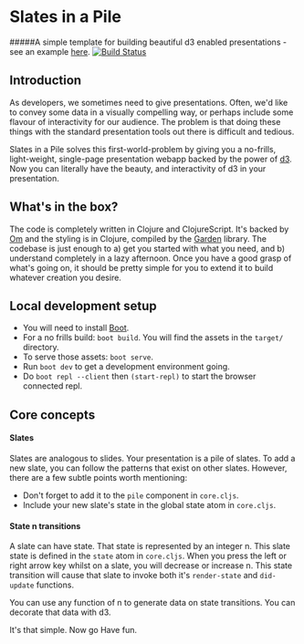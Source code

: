 # Slates in a Pile

#####A simple template for building beautiful d3 enabled presentations - see an example [here](http://production.slates-in-a-pile.divshot.io/).
[![Build Status](https://travis-ci.org/kgxsz/slates-in-a-pile.svg?branch=master)](https://travis-ci.org/kgxsz/slates-in-a-pile)

## Introduction
As developers, we sometimes need to give presentations. Often, we'd like to convey some data in a visually compelling way, or perhaps include some flavour of interactivity for our audience. The problem is that doing these things with the standard presentation tools out there is difficult and tedious.

Slates in a Pile solves this first-world-problem by giving you a no-frills, light-weight, single-page presentation webapp backed by the power of [d3](http://d3js.org/). Now you can literally have the beauty, and interactivity of d3 in your presentation.


## What's in the box?
The code is completely written in Clojure and ClojureScript. It's backed by [Om](https://github.com/omcljs/om) and the styling is in Clojure, compiled by the [Garden](https://github.com/noprompt/garden) library. The codebase is just enough to a) get you started with what you need, and b) understand completely in a lazy afternoon. Once you have a good grasp of what's going on, it should be pretty simple for you to extend it to build whatever creation you desire.


## Local development setup

- You will need to install [Boot](https://github.com/boot-clj/boot#install).
- For a no frills build: `boot build`. You will find the assets in the `target/` directory.
- To serve those assets: `boot serve`.
- Run `boot dev` to get a development environment going.
- Do `boot repl --client` then `(start-repl)` to start the browser connected repl.

## Core concepts

#### Slates
Slates are analogous to slides. Your presentation is a pile of slates. To add a new slate, you can follow the patterns that exist on other slates. However, there are a few subtle points worth mentioning:

- Don't forget to add it to the `pile` component in `core.cljs`.
- Include your new slate's state in the global state atom in `core.cljs`.

#### State n transitions
A slate can have state. That state is represented by an integer n. This slate state is defined in the `state` atom in `core.cljs`. When you press the left or right arrow key whilst on a slate, you will decrease or increase n. This state transition will cause that slate to invoke both it's `render-state` and `did-update` functions. 

You can use any function of n to generate data on state transitions. You can decorate that data with d3.

It's that simple. Now go Have fun.
